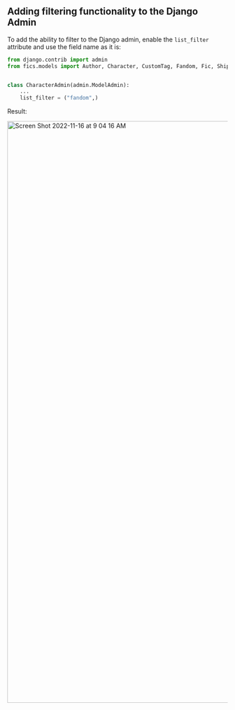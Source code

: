 ## Adding filtering functionality to the Django Admin 

To add the ability to filter to the Django admin, enable the `list_filter` attribute and use the field name as it is: 

```python
from django.contrib import admin
from fics.models import Author, Character, CustomTag, Fandom, Fic, Ship


class CharacterAdmin(admin.ModelAdmin):
    ...
    list_filter = ("fandom",)
```

Result: 

<img width="1328" alt="Screen Shot 2022-11-16 at 9 04 16 AM" src="https://user-images.githubusercontent.com/2286304/202245882-471596fd-04ca-46b7-a350-fb4a9d11036e.png">

